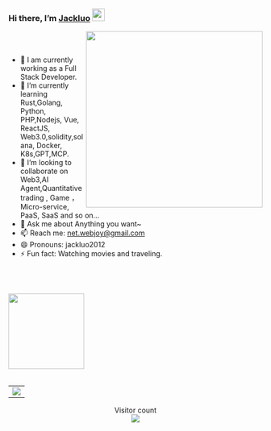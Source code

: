 ### Hi there, I’m [Jackluo](https://jackluo.cnblogs.com/) <img src="https://github.com/jackluo2012/jackluo2012/blob/master/wave.gif" width="25px">


<img align='right' src="https://github.com/jackluo2012/jackluo2012/blob/master/code_night.gif" width="350" />

<br />
<br />

- 🔭 I am currently working as a Full Stack Developer.
- 🌱 I’m currently learning Rust,Golang, Python, PHP,Nodejs, Vue, ReactJS, Web3.0,solidity,solana, Docker, K8s,GPT,MCP.
- 👯 I’m looking to collaborate on Web3,AI Agent,Quantitative trading , Game ，Micro-service, PaaS, SaaS and so on…
- 💬 Ask me about Anything you want~
- 📫 Reach me: net.webjoy@gmail.com
- 😄 Pronouns: jackluo2012
- ⚡ Fun fact: Watching movies and traveling.

<br />
<br />
<br />

<div>
  
  <img align="center" height="150px" src="https://github-readme-stats.vercel.app/api/top-langs/?username=jackluo2012&layout=compact&langs_count=6&theme=transparent&hide=javascript,html,css" />
</div>
<br />

<table align="center">
  <tr>
    <td colspan="2">
      <img src="https://github-readme-activity-graph.cyclic.app/graph?username=jackluo2012&theme=xcode&bg_color=FF000000&hide_border=true" />
    </td>
  </tr>
</table>

<p align="center"> 
  Visitor count<br>
  <img src="https://profile-counter.glitch.me/jackluo2012/count.svg" />
</p>
